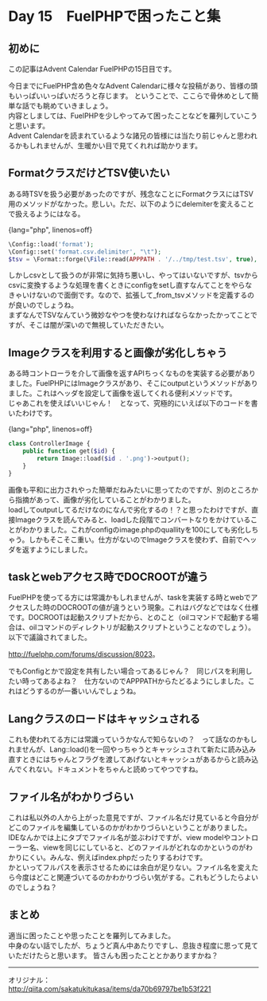 # Day 15　FuelPHPで困ったこと集


## 初めに
この記事はAdvent Calendar FuelPHPの15日目です。

今日までにFuelPHP含め色々なAdvent Calendarに様々な投稿があり、皆様の頭もいっぱいいっぱいだろうと存じます。
ということで、ここらで骨休めとして簡単な話でも眺めていきましょう。  
内容としましては、FuelPHPを少しやってみて困ったことなどを羅列していこうと思います。  
Advent Calendarを読まれているような諸兄の皆様には当たり前じゃんと思われるかもしれませんが、生暖かい目で見てくれれば助かります。

## FormatクラスだけどTSV使いたい
ある時TSVを扱う必要があったのですが、残念なことにFormatクラスにはTSV用のメソッドがなかった。悲しい。ただ、以下のようにdelemiterを変えることで扱えるようにはなる。

{lang="php", linenos=off}
``` php
\Config::load('format');
\Config::set('format.csv.delimiter', "\t");
$tsv = \Format::forge(\File::read(APPPATH . '/../tmp/test.tsv', true), 'csv');
``` 

しかしcsvとして扱うのが非常に気持ち悪いし、やってはいないですが、tsvからcsvに変換するような処理を書くときにconfigをsetし直すなんてことをやらなきゃいけないので面倒です。なので、拡張して_from_tsvメソッドを定義するのが良いのでしょうね。  
まずなんでTSVなんていう微妙なやつを使わなければならなかったかってことですが、そこは闇が深いので無視していただきたい。


## Imageクラスを利用すると画像が劣化しちゃう
ある時コントローラを介して画像を返すAPIちっくなものを実装する必要がありました。FuelPHPにはImageクラスがあり、そこにoutputというメソッドがありました。これはヘッダを設定して画像を返してくれる便利メソッドです。  
じゃあこれを使えばいいじゃん！　となって、究極的にいえば以下のコードを書いたわけです。

{lang="php", linenos=off}
``` php
class ControllerImage {
    public function get($id) {
        return Image::load($id . '.png')->output();
    }
}
``` 

画像も平和に出力されやった簡単だねみたいに思ってたのですが、別のところから指摘があって、画像が劣化していることがわかりました。  
loadしてoutputしてるだけなのになんで劣化するの！？と思ったわけですが、直接Imageクラスを読んでみると、loadした段階でコンバートなりをかけていることがわかりました。これがconfigのimage.phpのquallityを100にしても劣化しちゃう。しかもそこそこ重い。仕方がないのでImageクラスを使わず、自前でヘッダを返すようにしました。


## taskとwebアクセス時でDOCROOTが違う
FuelPHPを使ってる方には常識かもしれませんが、taskを実装する時とwebでアクセスした時のDOCROOTの値が違うという現象。これはバグなどではなく仕様です。DOCROOTは起動スクリプトだから、とのこと（oilコマンドで起動する場合は、oilコマンドのディレクトリが起動スクリプトということなのでしょう）。以下で議論されてました。

<http://fuelphp.com/forums/discussion/8023>。

でもConfigとかで設定を共有したい場合ってあるじゃん？　同じパスを利用したい時ってあるよね？　仕方ないのでAPPPATHからたどるようにしました。これはどうするのが一番いいんでしょうね。

## Langクラスのロードはキャッシュされる
これも使われてる方には常識っていうかなんで知らないの？　って話なのかもしれませんが、Lang::load()を一回やっちゃうとキャッシュされて新たに読み込み直すときにはちゃんとフラグを渡してあげないとキャッシュがあるからと読み込んでくれない。ドキュメントをちゃんと読めってやつですね。


## ファイル名がわかりづらい
これは私以外の人から上がった意見ですが、ファイル名だけ見ていると今自分がどこのファイルを編集しているのかがわかりづらいということがありました。IDEなんかでは上にタブでファイル名が並ぶわけですが、view modelやコントローラー名、viewを同じにしていると、どのファイルがどれなのかというのがわかりにくい。みんな、例えばindex.phpだったりするわけです。  
かといってフルパスを表示させるためには余白が足りない。ファイル名を変えたら今度はどこと関連づいてるのかわかりづらい気がする。これもどうしたらよいのでしょうね？


## まとめ
適当に困ったことや思ったことを羅列してみました。  
中身のない話でしたが、ちょうど真ん中あたりですし、息抜き程度に思って見ていただけたらと思います。
皆さんも困ったこととかありますかね？

---
オリジナル：　<http://qiita.com/sakatukitukasa/items/da70b69797be1b53f221>
